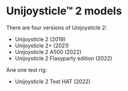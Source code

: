 # Unijoysticle™ 2 models

There are four versions of Unijoysticle 2:

* Unijoysticle 2 (2019)
* Unijoysticle 2+ (2021)
* Unijoysticle 2 A500 (2022)
* Unijoysticle 2 Flasyparty edition (2022)

Ane one test rig:

* Unijoysticle 2 Test HAT (2022)